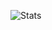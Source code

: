 ![Stats](https://pixel-profile.vercel.app/api/github-stats?username=jiovuos&theme=terminal&screen_effect=true)
